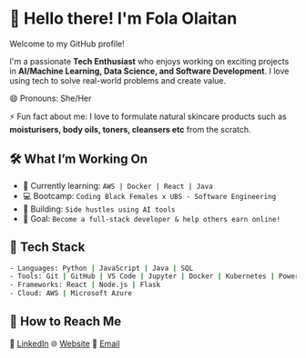 <!--
**PholarsEmpire/PholarsEmpire** is a ✨ _special_ ✨ repository because its `README.md` (this file) appears on your GitHub profile.

Here are some ideas to get you started:

- 🔭 I’m currently working on ...
- 🌱 I’m currently learning ...
- 👯 I’m looking to collaborate on ...
- 🤔 I’m looking for help with ...
- 💬 Ask me about ...
- 📫 How to reach me: ...
- 😄 Pronouns: ...
- ⚡ Fun fact: ...
-->



# :wave: Hello there! I'm **Fola Olaitan**

Welcome to my GitHub profile!

I'm a passionate **Tech Enthusiast** who enjoys working on exciting projects in **AI/Machine Learning, Data Science, and Software Development**. I love using tech to solve real-world problems and create value.

😄 Pronouns: She/Her

⚡ Fun fact about me: I love to formulate natural skincare products such as  __moisturisers, body oils, toners, cleansers etc__ from the scratch.

## :hammer_and_wrench: What I’m Working On

- :seedling: Currently learning: `AWS | Docker | React | Java`
- :computer: Bootcamp: `Coding Black Females x UBS - Software Engineering`
- :rocket: Building: `Side hustles using AI tools`
- :dart: Goal: `Become a full-stack developer & help others earn online!`

## :toolbox: Tech Stack

```bash
- Languages: Python | JavaScript | Java | SQL  
- Tools: Git | GitHub | VS Code | Jupyter | Docker | Kubernetes | PowerBI
- Frameworks: React | Node.js | Flask 
- Cloud: AWS | Microsoft Azure
```

## :handshake: How to Reach Me
:briefcase: [LinkedIn](www.linkedin.com/in/fola-olaitan-data-scientist)
:globe_with_meridians: [Website](https://www.folaolaitan.com/)
:email: [Email](fola@folaolaitan.com)


